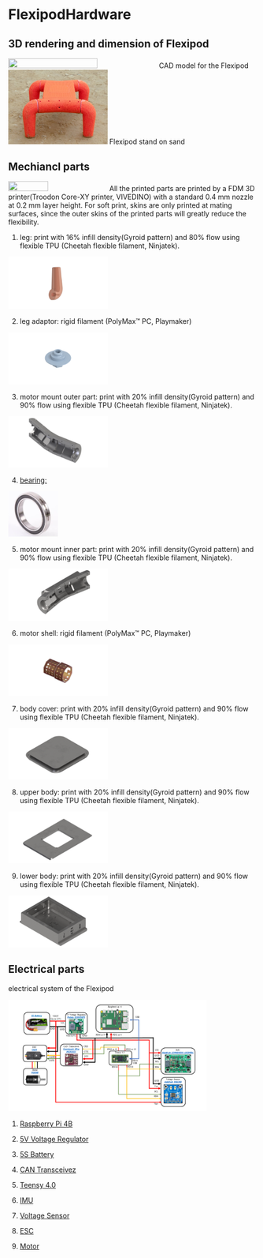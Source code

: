 # FlexipodHardware

## 3D rendering and dimension of Flexipod
<img src="https://github.com/boxiXia/FlexipodHardware/blob/master/images/flexipod.png" width="60%" height="60%">
CAD model for the Flexipod
<img src="https://github.com/boxiXia/FlexipodHardware/blob/master/images/flexipod.jpg" width="40%" height="40%">
Flexipod stand on sand

## Mechiancl parts
<img src="https://github.com/boxiXia/FlexipodHardware/blob/master/images/flexipod_printed_parts_DSC1694.png" width="40%" height="40%">
All the printed parts are printed by a FDM 3D printer(Troodon Core-XY printer, VIVEDINO) with a standard 0.4 mm nozzle at 0.2 mm layer height. For soft print, skins are only printed at mating surfaces, since the outer skins of the printed parts will greatly reduce the flexibility.

1. leg: print with 16% infill density(Gyroid pattern) and 80% flow using flexible TPU (Cheetah flexible filament, Ninjatek).
<img src="https://github.com/boxiXia/FlexipodHardware/blob/master/images/leg.png" width="40%" height="40%">

2. leg adaptor: rigid filament (PolyMax™ PC, Playmaker)
<img src="https://github.com/boxiXia/FlexipodHardware/blob/master/images/leg_coupler.png" width="40%" height="40%">

3. motor mount outer part: print with 20% infill density(Gyroid pattern) and 90% flow using flexible TPU (Cheetah flexible filament, Ninjatek).
<img src="https://github.com/boxiXia/FlexipodHardware/blob/master/images/motor_mount_out.png" width="40%" height="40%">

4. [bearing: ](https://www.amazon.com/6806-Ceramic-Cartridge-Bearing-30x42x7mm/dp/B01MU6Z46A/ref=sr_1_3?dchild=1&keywords=6806-2RS&qid=1604034211&sr=8-3)
<img src="https://github.com/boxiXia/FlexipodHardware/blob/master/images/Bearing.jpg" width="20%" height="20%">

5. motor mount inner part: print with 20% infill density(Gyroid pattern) and 90% flow using flexible TPU (Cheetah flexible filament, Ninjatek).
<img src="https://github.com/boxiXia/FlexipodHardware/blob/master/images/motor_mount_in.png" width="40%" height="40%">

6. motor shell: rigid filament (PolyMax™ PC, Playmaker)
<img src="https://github.com/boxiXia/FlexipodHardware/blob/master/images/motor_shell.png" width="40%" height="40%">

7. body cover: print with 20% infill density(Gyroid pattern) and 90% flow using flexible TPU (Cheetah flexible filament, Ninjatek).
<img src="https://github.com/boxiXia/FlexipodHardware/blob/master/images/body_cover.png" width="40%" height="40%">

8. upper body: print with 20% infill density(Gyroid pattern) and 90% flow using flexible TPU (Cheetah flexible filament, Ninjatek).
<img src="https://github.com/boxiXia/FlexipodHardware/blob/master/images/upper_body.png" width="40%" height="40%">

9. lower body: print with 20% infill density(Gyroid pattern) and 90% flow using flexible TPU (Cheetah flexible filament, Ninjatek).
<img src="https://github.com/boxiXia/FlexipodHardware/blob/master/images/lower_body.png" width="40%" height="40%">

## Electrical parts
electrical system of the Flexipod  

<img src="https://github.com/boxiXia/FlexipodHardware/blob/master/images/schematics.png" width="80%" height="80%">

1. [Raspberry Pi 4B](https://www.amazon.com/Raspberry-Model-2019-Quad-Bluetooth/dp/B07TC2BK1X/ref=sr_1_5?crid=2TAFP75A787CM&dchild=1&keywords=raspberry+pi+4&sprefix=raspberr%2Caps%2C187&sr=8-5)

2. [5V Voltage Regulator](https://www.pololu.com/product/4091)

3. [5S Battery](https://www.amazon.com/Ovonic-1300mAh-Battery-Professional-Competitions/dp/B07JXZCHWM/ref=sr_1_4?dchild=1&keywords=Ovonic+5S+battery&qid=1598477273&sr=8-4)

4. [CAN Transceivez](https://www.amazon.com/dp/B07V5LGBC8/?coliid=I3FNNXJG3YL6HU&colid=34AXXXH87PSUB&psc=1&ref_=lv_ov_lig_dp_it)

5. [Teensy 4.0](https://www.amazon.com/Teensy-4-0-With-Pins/dp/B08259KDHY/ref=sr_1_3?crid=29SHX3YSS7XUC&dchild=1&keywords=teensy+4.0&sprefix=teensy+%2Caps%2C167&sr=8-3)

6. [IMU](https://www.adafruit.com/product/4517)

7. [Voltage Sensor](https://www.adafruit.com/product/4226)

8. [ESC](https://store.dji.com/product/rm-c620-brushless-dc-motor-speed-controller?set_country=US&gclid=EAIaIQobChMI2s7r6Oi56wIVDsDICh1QPgAQEAYYASABEgI1tvD_BwE)

9. [Motor](https://store.dji.com/product/rm-m3508-p19-brushless-dc-gear-motor?set_country=US&gclid=EAIaIQobChMI_8WYiem56wIVluSzCh2VIABiEAYYASABEgJY_vD_BwE)
